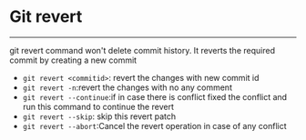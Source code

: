 # Git revert

---
git revert command won't delete commit history. It reverts the required commit by creating a new commit
* `git revert <commitid>`: revert the changes with new commit id
* `git revert -n`:revert the changes with no any comment 
* `git revert --continue`:if in case there is conflict fixed the conflict and run this command to continue the revert 
* `git revert --skip`: skip this revert patch
* `git revert --abort`:Cancel the revert operation in case of any conflict 